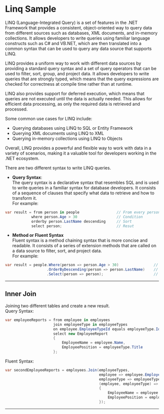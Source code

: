 # Linq Sample
LINQ (Language-Integrated Query) is a set of features in the .NET Framework that provides a consistent, object-oriented way to query data from different sources such as databases, XML documents, and in-memory collections. It allows developers to write queries using familiar language constructs such as C# and VB.NET, which are then translated into a common syntax that can be used to query any data source that supports LINQ.

LINQ provides a uniform way to work with different data sources by providing a standard query syntax and a set of query operators that can be used to filter, sort, group, and project data. It allows developers to write queries that are strongly typed, which means that the query expressions are checked for correctness at compile time rather than at runtime.

LINQ also provides support for deferred execution, which means that queries are not executed until the data is actually needed. This allows for efficient data processing, as only the required data is retrieved and processed.

Some common use cases for LINQ include:

- Querying databases using LINQ to SQL or Entity Framework
- Querying XML documents using LINQ to XML
- Querying in-memory collections using LINQ to Objects

Overall, LINQ provides a powerful and flexible way to work with data in a variety of scenarios, making it a valuable tool for developers working in the .NET ecosystem.

There are two different syntax to write LINQ queries.
 - **Query Syntax**: <br>
 The query syntax is a declarative syntax that resembles SQL and is used to write queries in a familiar syntax for database developers. It consists of a sequence of clauses that specify what data to retrieve and how to transform it.<br>
 For example:
 ```C#
 var result = from person in people                 // From every person in people list
             where person.Age > 30                  // Condition
             orderby person.LastName descending     // Sort
             select person;                         // Resut

 ```
- **Method or Fluent Syntax** <br>
Fluent syntax is a method chaining syntax that is more concise and readable. It consists of a series of extension methods that are called on a data source to filter, sort, and project data.<br>
For example:
```C#
var result = people.Where(person => person.Age > 30)                // Condition
                   .OrderByDescending(person => person.LastName)    // Sort
                   .Select(person => person);                       // Result

```
---
## Inner Join
Joining two different tables and create a new result.<br>
Query Syntax:
```C#
var employeeReports = from employee in employees                            // Left Table
                      join employeeType in employeeTypes                    // Right Table
                      on employee.EmployeeTypeId equals employeeType.Id     // Condition
                      select new EmployeeReport                             // Result
                      {
                          EmployeeName = employee.Name,
                          EmployeePosition = employeeType.Title
                      };
```
Fluent Syntax:
```C#
var secondEmployeeReports = employees.Join(employeeTypes,                                   // Left Table and Right Table
                                           employee => employee.EmployeeTypeId,             // Conditions
                                           employeeType => employeeType.Id,                 // Conditions
                                           (employee, employeeType) => new EmployeeReport   // Result
                                           {
                                               EmployeeName = employee.Name,
                                               EmployeePosition = employeeType.Title
                                           });
```
---